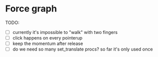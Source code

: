 # Force graph

TODO:

- [ ] currently it's impossible to "walk" with two fingers
- [ ] click happens on every pointerup
- [ ] keep the momentum after release
- [ ] do we need so many set_translate procs? so far it's only used once